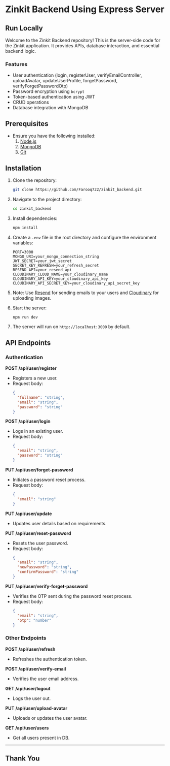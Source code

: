 # Zinkit Backend Using Express Server

## Run Locally
Welcome to the Zinkit Backend repository! This is the server-side code for the Zinkit application. It provides APIs, database interaction, and essential backend logic.

### Features

- User authentication (login, registerUser, verifyEmailController, uploadAvatar, updateUserProfile, forgetPassword, verifyForgetPasswordOtp)
- Password encryption using `bcrypt`
- Token-based authentication using JWT
- CRUD operations
- Database integration with MongoDB

## Prerequisites
- Ensure you have the following installed:
  1. [Node.js](https://nodejs.org/)
  2. [MongoDB](https://www.mongodb.com/)
  3. [Git](https://git-scm.com/)

## Installation

1. Clone the repository:
   ```bash
   git clone https://github.com/Farooq722/zinkit_backend.git
   ```

2. Navigate to the project directory:
   ```bash
   cd zinkit_backend
   ```

3. Install dependencies:
   ```bash
   npm install
   ```

4. Create a `.env` file in the root directory and configure the environment variables:
   ```env
   PORT=3000
   MONGO_URI=your_mongo_connection_string
   JWT_SECRET=your_jwt_secret
   SECRET_KEY_REFRESH=your_refresh_secret
   RESEND_API=your_resend_api
   CLOUDINARY_CLOUD_NAME=your_cloudinary_name
   CLOUDINARY_API_KEY=your_cloudinary_api_key
   CLOUDINARY_API_SECRET_KEY=your_cloudinary_api_secret_key
   ```

5. Note: Use [Resend](https://resend.com) for sending emails to your users and [Cloudinary](https://cloudinary.com) for uploading images.

6. Start the server:
   ```bash
   npm run dev
   ```

7. The server will run on `http://localhost:3000` by default.

## API Endpoints

### Authentication

**POST /api/user/register**
- Registers a new user.
- Request body:
  ```json
  {
    "fullname": "string",
    "email": "string",
    "password": "string"
  }
  ```

**POST /api/user/login**
- Logs in an existing user.
- Request body:
  ```json
  {
    "email": "string",
    "password": "string"
  }
  ```

**PUT /api/user/forget-password**
- Initiates a password reset process.
- Request body:
  ```json
  {
    "email": "string"
  }
  ```

**PUT /api/user/update**
- Updates user details based on requirements.

**PUT /api/user/reset-password**
- Resets the user password.
- Request body:
  ```json
  {
    "email": "string",
    "newPassword": "string",
    "confirmPassword": "string"
  }
  ```

**PUT /api/user/verify-forget-password**
- Verifies the OTP sent during the password reset process.
- Request body:
  ```json
  {
    "email": "string",
    "otp": "number"
  }
  ```

### Other Endpoints

**POST /api/user/refresh**
- Refreshes the authentication token.

**POST /api/user/verify-email**
- Verifies the user email address.

**GET /api/user/logout**
- Logs the user out.

**PUT /api/user/upload-avatar**
- Uploads or updates the user avatar.

**GET /api/user/users**
- Get all users present in DB.

---

## Thank You

